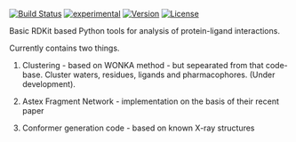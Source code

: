 [![Build Status](https://travis-ci.org/xchem/fragalysis.svg?branch=master)](https://travis-ci.org/xchem/fragalysis)
[![experimental](http://badges.github.io/stability-badges/dist/experimental.svg)](http://github.com/xchem/fragalysis)
[![Version](http://img.shields.io/badge/version-0.0.3-blue.svg?style=flat)](https://github.com/xchem/fragalysis)
[![License](http://img.shields.io/badge/license-Apache%202.0-blue.svg?style=flat)](https://github.com/xchem/fragalysis/blob/master/LICENSE.txt)


Basic RDKit based Python tools for analysis of protein-ligand interactions.

Currently contains two things.

1. Clustering - based on WONKA method - but sepearated from that code-base. Cluster waters, residues, ligands and pharmacophores. (Under development).

2. Astex Fragment Network - implementation on the basis of their recent paper

3. Conformer generation code - based on known X-ray structures
